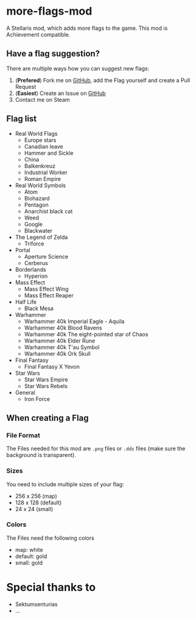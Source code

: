 # more-flags-mod
A Stellaris mod, which adds more flags to the game.
This mod is Achievement compatible.


## Have a flag suggestion?

There are multiple ways how you can suggest new flags:
1. (**Prefered**) Fork me on [GitHub](https://github.com/mobergmann/more-flags-mod/issues), add the Flag yourself and create a Pull Request
2. (**Easiest**) Create an Issue on [GitHub](https://github.com/mobergmann/more-flags-mod/issues)
3. Contact me on Steam


## Flag list
- Real World Flags
  - Europe stars
  - Canadian leave
  - Hammer and Sickle
  - China
  - Balkenkreuz
  - Industrial Worker
  - Roman Empire
- Real World Symbols
    - Atom
    - Biohazard
    - Pentagon
    - Anarchist black cat
    - Weed
    - Google
    - Blackwater
- The Legend of Zelda
    - Triforce
- Portal
    - Aperture Science
    - Cerberus
- Borderlands
    - Hyperion
- Mass Effect
    - Mass Effect Wing
    - Mass Effect Reaper
- Half Life
    - Black Mesa
- Warhammer
    - Warhammer 40k Imperial Eagle - Aquila
    - Warhammer 40k Blood Ravens
    - Warhammer 40k The eight-pointed star of Chaos
    - Warhammer 40k Elder Rune
    - Warhammer 40k T'au Symbol
    - Warhammer 40k Ork Skull
- Final Fantasy
    - Final Fantasy X Yevon
- Star Wars
    - Star Wars Empire
    - Star Wars Rebels
- General
    - Iron Force


## When creating a Flag

### File Format
The Files needed for this mod are `.png` files or `.dds` files (make sure the background is transparent).

### Sizes
You need to include multiple sizes of your flag:
- 256 x 256 (map)
- 128 x 128 (default)
- 24 x 24 (small)

### Colors
The Files need the following colors
- map: white
- default: gold
- small: gold


# Special thanks to

- Sektumsenturias
- …
